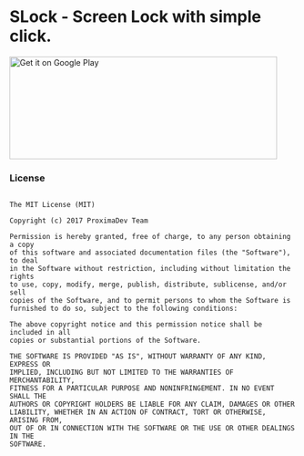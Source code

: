 # SLock - Screen Lock with simple click.

<a href='https://play.google.com/store/apps/details?id=com.remmoo997.slock'><img alt='Get it on Google Play' src='https://play.google.com/intl/en_us/badges/images/generic/en_badge_web_generic.png' height = "180px" width = "470px"/></a>

<h3>License</h3>

<pre><code>
The MIT License (MIT)

Copyright (c) 2017 ProximaDev Team

Permission is hereby granted, free of charge, to any person obtaining a copy
of this software and associated documentation files (the "Software"), to deal
in the Software without restriction, including without limitation the rights
to use, copy, modify, merge, publish, distribute, sublicense, and/or sell
copies of the Software, and to permit persons to whom the Software is
furnished to do so, subject to the following conditions:

The above copyright notice and this permission notice shall be included in all
copies or substantial portions of the Software.

THE SOFTWARE IS PROVIDED "AS IS", WITHOUT WARRANTY OF ANY KIND, EXPRESS OR
IMPLIED, INCLUDING BUT NOT LIMITED TO THE WARRANTIES OF MERCHANTABILITY,
FITNESS FOR A PARTICULAR PURPOSE AND NONINFRINGEMENT. IN NO EVENT SHALL THE
AUTHORS OR COPYRIGHT HOLDERS BE LIABLE FOR ANY CLAIM, DAMAGES OR OTHER
LIABILITY, WHETHER IN AN ACTION OF CONTRACT, TORT OR OTHERWISE, ARISING FROM,
OUT OF OR IN CONNECTION WITH THE SOFTWARE OR THE USE OR OTHER DEALINGS IN THE
SOFTWARE.
</code></pre>
